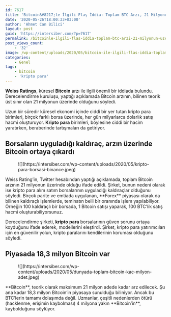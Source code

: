 ```yaml
---
id: 7617
title: 'Bitcoin&#8217;le İlgili Flaş İddia: Toplam BTC Arzı, 21 Milyonun Üzerinde'
date: '2020-05-26T18:00:33+03:00'
author: 'Ahmet Can Bilici'
layout: post
guid: 'https://intersiber.com/?p=7617'
permalink: /bitcoinle-ilgili-flas-iddia-toplam-btc-arzi-21-milyonun-uzerinde/
post_views_count:
    - '32'
image: /wp-content/uploads/2020/05/bitcoin-ile-ilgili-flas-iddia-toplam-bitcoin-arzi-21-milyonun-uzerinde.jpg
categories:
    - Genel
tags:
    - bitcoin
    - 'kripto para'
---
```


**Weiss** **Ratings**, küresel **Bitcoin** arzı ile ilgili önemli bir iddiada bulundu. Derecelendirme kuruluşu, yaptığı açıklamada Bitcoin arzının, bilinen teorik üst sınır olan 21 milyonun üzerinde olduğunu söyledi.

Uzun bir süredir küresel ekonomi içinde ciddi bir yer tutan kripto para birimleri, birçok farklı borsa üzerinde, her gün milyarlarca dolarlık satış hacmi oluşturuyor. **Kripto** **para** birimleri, böylesine ciddi bir hacim yaratırken, beraberinde tartışmaları da getiriyor.

## Borsaların uyguladığı kaldıraç, arzın üzerinde Bitcoin ortaya çıkardı

<figure class="wp-block-image size-large">![](https://intersiber.com/wp-content/uploads/2020/05/kripto-para-borsasi-binance.jpeg)</figure>Weiss Rating’in, Twitter hesabından yaptığı açıklamada, toplam Bitcoin arzının 21 milyonun üzerinde olduğu ifade edildi. Şirket, bunun nedeni olarak ise kripto para alım satım borsalarının uyguladığı kaldıraçlar olduğunu söyledi. Birçok parite ve emtiada uygulanan, **Forex** piyasası olarak da bilinen kaldıraçlı işlemlerde, teminatın belli bir oranında işlem yapılabiliyor. Örneğin 100 kaldıraçlı bir borsada, 1 Bitcoin satışı yaparak, 100 BTC’lik satış hacmi oluşturabiliyorsunuz.

Derecelendirme şirketi, **kripto** **para** borsalarının güven sorunu ortaya koyduğunu ifade ederek, modellerini eleştirdi. Şirket, kripto para yatırımcıları için en güvenilir yolun, kripto paralarını kendilerinin koruması olduğunu söyledi.

## Piyasada 18,3 milyon Bitcoin var

<figure class="wp-block-image size-large">![](https://intersiber.com/wp-content/uploads/2020/05/dunyada-toplam-bitcoin-kac-milyon-adet.jpeg)</figure>**Bitcoin**, teorik olarak maksimum 21 milyon adede kadar arz edilecek. Şu ana kadar 18,3 milyon Bitcoin’in piyasaya sunulduğu biliniyor. Ancak bu BTC’lerin tamamı dolaşımda değil. Uzmanlar, çeşitli nedenlerden ötürü (hacklenme, erişimin kaybolması) 4 milyona yakın **Bitcoin’in**, kaybolduğunu söylüyor.